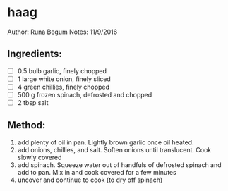 # haag
Author: Runa Begum
Notes: 11/9/2016

## Ingredients:
- [ ] 0.5 bulb garlic, finely chopped
- [ ] 1 large white onion, finely sliced
- [ ] 4 green chillies, finely chopped
- [ ] 500 g frozen spinach, defrosted and chopped
- [ ] 2 tbsp salt

## Method:
1. add plenty of oil in pan. Lightly brown garlic once oil heated.
2. add onions, chillies, and salt. Soften onions until translucent. Cook slowly covered
3. add spinach. Squeeze water out of handfuls of defrosted spinach and add to pan. Mix in and cook covered for a few minutes
4. uncover and continue to cook (to dry off spinach)
